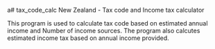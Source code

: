 a# tax_code_calc
New Zealand - Tax code and Income tax calculator

This program is used to calculate tax code based on estimated annual income and Number of income sources. The program also calcutes estimated income tax based on annual income provided. 
